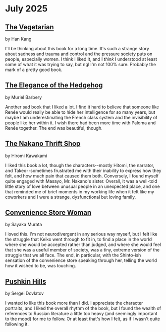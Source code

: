 # July 2025

## [The Vegetarian](https://www.goodreads.com/book/show/25489025-the-vegetarian) 

by Han Kang

I'll be thinking about this book for a long time. It's such a strange story about sadness and trauma and control and the pressure society puts on people, especially women. I think I liked it, and I _think_ I understood at least some of what it was trying to say, but ngl I'm not 100% sure. Probably the mark of a pretty good book.

## [The Elegance of the Hedgehog](https://www.goodreads.com/book/show/2967752-the-elegance-of-the-hedgehog) 

by Muriel Barbery

Another sad book that I liked a lot. I find it hard to believe that someone like Renée would really be able to hide her intelligence for so many years, but maybe I am underestimating the French class system and the invisibility of people like her within it. I wish there had been more time with Paloma and Renée together. The end was beautiful, though.


## [The Nakano Thrift Shop](https://www.goodreads.com/book/show/32919876-the-nakano-thrift-shop)

by Hiromi Kawakami

I liked this book a lot, though the characters--mostly Hitomi, the narrator, and Takeo--sometimes frustrated me with their inability to express how they felt, and how much pain that caused them both. Conversely, I found myself quite engaged with Masayo, Mr. Nakano's sister. Overall, it was a well-told little story of love between unusual people in an unexpected place, and one that reminded me of brief moments in my working life when it felt like my coworkers and I were a strange, dysfunctional but loving family.

## [Convenience Store Woman](https://www.goodreads.com/book/show/36739755-convenience-store-woman) 

by Sayaka Murata 

I loved this. I'm not neurodivergent in any serious way myself, but I felt like the struggle that Keiko went through to fit in, to find a place in the world where she would be accepted rather than judged, and where she would feel that she was a useful member of society, was a tiny, extreme version of the struggle that we all face. The end, in particular, with the Shinto-ish sensation of the convenience store speaking through her, telling the world how it wished to be, was touching.

## [Pushkin Hills](https://www.goodreads.com/book/show/1052017.Pushkin_Hills) 

by Sergei Dovlatov

I wanted to like this book more than I did. I appreciate the character portraits, and I liked the overall rhythm of the book, but I found the wealth of references to Russian literature a little too heavy (and seemingly important to the mood) for me to follow. Or at least that's how I felt, as if I wasn't quite following it.

